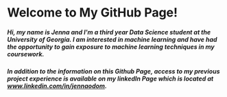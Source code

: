 # Welcome to My GitHub Page!

##### Hi, my name is Jenna and I'm a third year Data Science student at the University of Georgia. I am interested in machine learning and have had the opportunity to gain exposure to machine learning techniques in my coursework.

##### In addition to the information on this Github Page, access to my previous project experience is available on my linkedIn Page which is located at www.linkedin.com/in/jennaodom.
